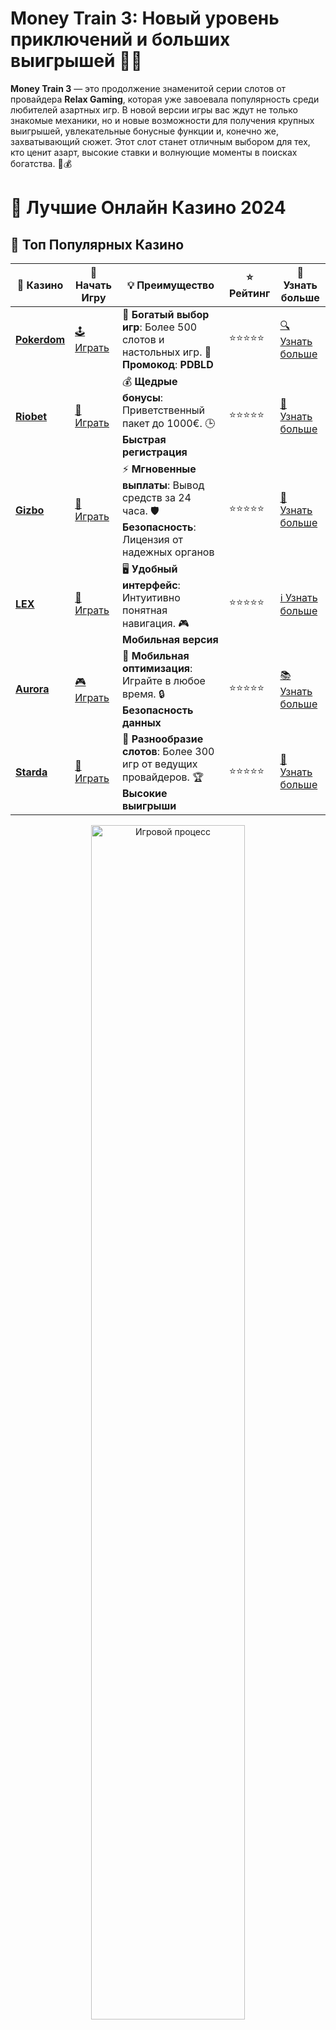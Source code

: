 # **Money Train 3**: Новый уровень приключений и больших выигрышей 💸💥

**Money Train 3** — это продолжение знаменитой серии слотов от провайдера **Relax Gaming**, которая уже завоевала популярность среди любителей азартных игр. В новой версии игры вас ждут не только знакомые механики, но и новые возможности для получения крупных выигрышей, увлекательные бонусные функции и, конечно же, захватывающий сюжет. Этот слот станет отличным выбором для тех, кто ценит азарт, высокие ставки и волнующие моменты в поисках богатства. 🚂💰

# 🎰 Лучшие Онлайн Казино 2024

## 🌟 Топ Популярных Казино

| 🎲 **Казино** | 🔗 **Начать Игру** | 💡 **Преимущество** | ⭐ **Рейтинг** | 🔗 **Узнать больше** |
|--------------|---------------------|---------------------|----------------|----------------------|
| [**Pokerdom**](https://brandplay.link/4k77v2yx) | [🕹️ Играть](https://brandplay.link/4k77v2yx) | 🎉 **Богатый выбор игр**: Более 500 слотов и настольных игр. 🎁 **Промокод**: **PDBLD** | ⭐⭐⭐⭐⭐ | [🔍 Узнать больше](https://brandplay.link/4k77v2yx) |
| [**Riobet**](https://brandplay.link/7xBLTPyj) | [🎰 Играть](https://brandplay.link/7xBLTPyj) | 💰 **Щедрые бонусы**: Приветственный пакет до 1000€. 🕒 **Быстрая регистрация** | ⭐⭐⭐⭐⭐ | [📖 Узнать больше](https://brandplay.link/7xBLTPyj) |
| [**Gizbo**](https://brandplay.link/bprXw4YV) | [🎲 Играть](https://brandplay.link/bprXw4YV) | ⚡ **Мгновенные выплаты**: Вывод средств за 24 часа. 🛡️ **Безопасность**: Лицензия от надежных органов | ⭐⭐⭐⭐⭐ | [📝 Узнать больше](https://brandplay.link/bprXw4YV) |
| [**LEX**](https://brandplay.link/zW4hdDFV) | [🤑 Играть](https://brandplay.link/zW4hdDFV) | 🖥️ **Удобный интерфейс**: Интуитивно понятная навигация. 🎮 **Мобильная версия** | ⭐⭐⭐⭐⭐ | [ℹ️ Узнать больше](https://brandplay.link/zW4hdDFV) |
| [**Aurora**](https://10trafic-stat2.com/click/668546556bcc6313411604bd/6766/13032/subaccount) | [🎮 Играть](https://10trafic-stat2.com/click/668546556bcc6313411604bd/6766/13032/subaccount) | 📱 **Мобильная оптимизация**: Играйте в любое время. 🔒 **Безопасность данных** | ⭐⭐⭐⭐⭐ | [📚 Узнать больше](https://10trafic-stat2.com/click/668546556bcc6313411604bd/6766/13032/subaccount) |
| [**Starda**](https://brandplay.link/fB7xwRFL) | [🎯 Играть](https://brandplay.link/fB7xwRFL) | 🎰 **Разнообразие слотов**: Более 300 игр от ведущих провайдеров. 🏆 **Высокие выигрыши** | ⭐⭐⭐⭐⭐ | [🔎 Узнать больше](https://brandplay.link/fB7xwRFL) |

<div align="center">
    <img src="https://i.pinimg.com/originals/87/9e/b9/879eb9354dd0699582408b68f2e253b2.gif" alt="Игровой процесс" width="70%">
</div>

## 💎 Лучшие Бонусы и Акции

| 🎲 **Казино** | 🔗 **Начать Игру** | 💡 **Преимущество** | ⭐ **Рейтинг** | 🔗 **Узнать больше** |
|--------------|---------------------|---------------------|----------------|----------------------|
| [**Kometa**](https://brandplay.link/8ZymQJV8) | [🎰 Играть](https://brandplay.link/8ZymQJV8) | 🎁 **Эксклюзивные бонусы**: Регулярные акции и промо. 🔄 **Программы лояльности** | ⭐⭐⭐⭐☆ | [🔍 Узнать больше](https://brandplay.link/8ZymQJV8) |
| [**R7**](https://brandplay.link/bMd3Yjsw) | [🕹️ Играть](https://brandplay.link/bMd3Yjsw) | 🕒 **Круглосуточная поддержка**: Всегда на связи. 💸 **Высокие лимиты** | ⭐⭐⭐⭐☆ | [📖 Узнать больше](https://brandplay.link/bMd3Yjsw) |
| [**7K**](https://brandplay.link/BvQyFShp) | [🎲 Играть](https://brandplay.link/BvQyFShp) | 🌟 **Эксклюзивные бонусы**: Только для VIP игроков. 🎉 **Сезонные акции** | ⭐⭐⭐⭐☆ | [📝 Узнать больше](https://brandplay.link/BvQyFShp) |
| [**Kent**](https://brandplay.link/Fv2WP3js) | [🤑 Играть](https://brandplay.link/Fv2WP3js) | 📈 **Высокий RTP**: Более 98%. 💼 **Профессиональная поддержка** | ⭐⭐⭐⭐☆ | [ℹ️ Узнать больше](https://brandplay.link/Fv2WP3js) |
| [**1Xslots**](https://brandplay.link/hSB1khtr) | [🎮 Играть](https://brandplay.link/hSB1khtr) | 🎉 **Множество акций**: Еженедельные бонусы и турниры. 🛡️ **Безопасность** | ⭐⭐⭐⭐☆ | [📚 Узнать больше](https://brandplay.link/hSB1khtr) |
| [**Gama**](https://brandplay.link/j6NMKsDz) | [🎯 Играть](https://brandplay.link/j6NMKsDz) | 🔍 **Интуитивный интерфейс**: Легкость использования. 🏅 **Престижные турниры** | ⭐⭐⭐⭐☆ | [🔎 Узнать больше](https://brandplay.link/j6NMKsDz) |

<div align="center">
    <img src="https://i.pinimg.com/originals/87/9e/b9/879eb9354dd0699582408b68f2e253b2.gif" alt="Игровой процесс" width="70%">
</div>

## 🚀 Быстрые Выигрыши и Поддержка

| 🎲 **Казино** | 🔗 **Начать Игру** | 💡 **Преимущество** | ⭐ **Рейтинг** | 🔗 **Узнать больше** |
|--------------|---------------------|---------------------|----------------|----------------------|
| [**Onion**](https://brandplay.link/zBGRVpQ9) | [🎰 Играть](https://brandplay.link/zBGRVpQ9) | 🤑 **Низкие ставки**: Идеально для начинающих. 🔄 **Быстрые выводы** | ⭐⭐⭐⭐☆ | [🔍 Узнать больше](https://brandplay.link/zBGRVpQ9) |
| [**Чемпион**](https://temon-gter.cfd/go/lRq?p80412p304504pcc44t17455) | [🕹️ Играть](https://temon-gter.cfd/go/lRq?p80412p304504pcc44t17455) | 🏅 **Лояльная программа**: Награды за активность. 🎁 **Ежемесячные бонусы** | ⭐⭐⭐⭐☆ | [📖 Узнать больше](https://temon-gter.cfd/go/lRq?p80412p304504pcc44t17455) |
| [**Vavada**](https://vavadapartner.pro/?promo=ea5c9275-6854-4505-94fc-95ab18221945-linkb2) | [🎲 Играть](https://vavadapartner.pro/?promo=ea5c9275-6854-4505-94fc-95ab18221945-linkb2) | 🚀 **Быстрая регистрация**: Начните играть мгновенно. 🔐 **Безопасные транзакции** | ⭐⭐⭐⭐☆ | [📝 Узнать больше](https://vavadapartner.pro/?promo=ea5c9275-6854-4505-94fc-95ab18221945-linkb2) |
| [**Friends**](https://gofriends.kim/linkb2) | [🤑 Играть](https://gofriends.kim/linkb2) | 🤝 **Социальные игры**: Играйте с друзьями. 🌐 **Мультиплатформенность** | ⭐⭐⭐⭐☆ | [ℹ️ Узнать больше](https://gofriends.kim/linkb2) |
| [**1WIN**](https://brandplay.link/smXVpBbG) | [🎮 Играть](https://brandplay.link/smXVpBbG) | 🏆 **Спортивные ставки**: Широкий выбор видов спорта. 💵 **Высокие коэффициенты** | ⭐⭐⭐⭐☆ | [📚 Узнать больше](https://brandplay.link/smXVpBbG) |
| [**Drip**](https://drp-ircp01.com/c07e6a3db) | [🎯 Играть](https://drp-ircp01.com/c07e6a3db) | 🌐 **Инновационные игры**: Новейшие игровые технологии. 🛡️ **Высокая безопасность** | ⭐⭐⭐⭐☆ | [🔎 Узнать больше](https://drp-ircp01.com/c07e6a3db) |
| [**JoyCasino**](https://rpc30.call2me.pro/?/ru/registration?apkpop=0&partner=p24970p3291217pc98f) | [🎰 Играть](https://rpc30.call2me.pro/?/ru/registration?apkpop=0&partner=p24970p3291217pc98f) | 🎁 **Приятные бонусы**: Ежедневные акции и подарки. 🕹️ **Разнообразие игр** | ⭐⭐⭐⭐☆ | [🔍 Узнать больше](https://rpc30.call2me.pro/?/ru/registration?apkpop=0&partner=p24970p3291217pc98f) |

<div align="center">
    <img src="https://i.pinimg.com/originals/87/9e/b9/879eb9354dd0699582408b68f2e253b2.gif" alt="Игровой процесс" width="70%">
</div>
---

✨ **Выбирайте лучшее казино для себя и наслаждайтесь игрой! Удачи!** ✨
![Money Train 3](https://i.pinimg.com/originals/a9/29/6e/a9296ea1cf6a7c20a985e593451f0323.png)

### Что такое **Money Train 3**? 🎰

**Money Train 3** — это современный видеослот с 5 барабанами и 40 линиями выплат, в котором игроки отправляются в захватывающее приключение на поиски сокровищ. В игре присутствуют уникальные бонусные функции, такие как **фриспины**, **множители** и **премиум-символы**, которые значительно увеличивают шансы на крупные выигрыши. **Relax Gaming** создал слот с невероятной графикой и атмосферой дикого Запада, погружая игроков в мир железных дорог и ковбоев.

Слот отличается высоким RTP (возврат к игроку) и несколькими бонусными механиками, которые делают каждое вращение барабанов захватывающим и непредсказуемым.

### Особенности **Money Train 3** 🏆

1. **Новая бонусная функция "Money Cart Bonus"** 💥  
   Это одна из самых захватывающих особенностей **Money Train 3**. Когда игрок активирует бонусную игру **Money Cart**, он может выиграть одну из множества потрясающих наград, таких как множители, дополнительные фриспины или даже большую денежную награду. В этой функции каждый символ имеет свою уникальную ценность, а чем больше символов появляется на экране, тем выше шанс на крупный выигрыш.

2. **Функция "Прогрессивный множитель"** 🔥  
   В игре присутствует прогрессивный множитель, который может увеличить выплату в несколько раз. С каждым новым вращением множитель растет, что значительно увеличивает шансы на крупные выигрыши в бонусной игре.

3. **Дикие символы и фриспины** 🎁  
   Как и в предыдущих версиях игры, в **Money Train 3** присутствуют дикие символы, которые могут заменять другие символы и создавать выигрышные комбинации. Фриспины в игре позволяют игрокам увеличить свои шансы на получение множителей и крупных выигрышей.

4. **Графика и атмосфера Дикого Запада** 🌵  
   Слот оформлен в стиле Дикого Запада, с ковбоями, железными дорогами и захватывающими приключениями. Атмосферная музыка и эффектные анимации погружают игроков в мир азартных игр и поисков золота.

### Как играть в **Money Train 3**? 🎮

Играть в **Money Train 3** легко и увлекательно. Все, что вам нужно сделать — это выбрать размер ставки и начать вращать барабаны. Символы на барабанах включают ковбоев, золотые монеты, диких символов и бонусные символы, которые могут активировать дополнительные функции игры.

- Выбирайте ставку, начиная от минимальной до максимальной, в зависимости от вашего бюджета.
- Обратите внимание на бонусные символы — они активируют дополнительные функции, такие как фриспины и бонусную игру **Money Cart**.
- Пытайтесь собрать выигрышные комбинации, чтобы получить максимальную отдачу от своей ставки.

### Почему стоит играть в **Money Train 3**? 🎯

1. **Высокие шансы на выигрыш** 💸  
   **Money Train 3** предлагает высокий RTP (до 96,4%) и прогрессивный множитель, что делает игру очень привлекательной для игроков, стремящихся к крупным выигрышам. Бонусные функции и дополнительные механики увеличивают шанс на получение крупных выплат.

2. **Захватывающая атмосфера и графика** 🎨  
   Каждый элемент игры, от символов до анимаций, выполнен в стиле Дикого Запада. Это создаёт уникальную атмосферу, в которую легко погрузиться, наслаждаясь игрой и процессом.

3. **Уникальные бонусные функции** 💥  
   Бонусная игра **Money Cart** и прогрессивный множитель делают **Money Train 3** одной из самых захватывающих игр на рынке. Каждый спин может стать решающим, а шанс на крупный выигрыш всегда рядом.

4. **Доступность на мобильных устройствах** 📱  
   Слот **Money Train 3** поддерживает все мобильные платформы и работает на устройствах под управлением iOS и Android. Это позволяет играть в любимую игру в любое время и в любом месте, не теряя качество графики и игрового процесса.

### Заключение: **Money Train 3** — Слот, который не оставит вас равнодушным! 🚂💰

Если вы любите приключенческие слоты с высокой отдачей и множеством бонусных возможностей, то **Money Train 3** — это ваш выбор! Инновационные функции, высокая вероятность крупных выигрышей и уникальная атмосфера Дикого Запада создают незабываемый игровой опыт. Не упустите шанс на захватывающее приключение с **Money Train 3** и возможностью выиграть по-настоящему большие деньги! 🎰💸

Присоединяйтесь к поискам золота и отправляйтесь в приключение уже сейчас! 💥🎯
